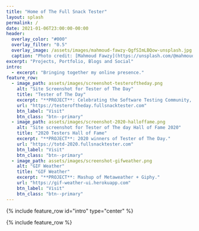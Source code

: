 ```yaml
---
title: "Home of The Full Snack Tester"
layout: splash
permalink: /
date: 2021-01-06T23:00:00-00:00
header:
  overlay_color: "#000"
  overlay_filter: "0.5"
  overlay_image: /assets/images/mahmoud-fawzy-QgfSImLBQow-unsplash.jpg
  caption: "Photo credit: [Mahmoud Fawzy](https://unsplash.com/@mahmoud_fawzy100?utm_source=unsplash&amp;utm_medium=referral&amp;utm_content=creditCopyText)"
excerpt: "Projects, Portfolio, Blogs and Social"
intro: 
  - excerpt: "Bringing together my online presence."
feature_row:
  - image_path: assets/images/screenshot-testeroftheday.png
    alt: "Site Screenshot for Tester of The Day"
    title: "Tester of The Day"
    excerpt: "**PROJECT**: Celebrating the Software Testing Community, every day."
    url: "https://testeroftheday.fullsnacktester.com"
    btn_label: "Visit"
    btn_class: "btn--primary"
  - image_path: assets/images/screenshot-2020-halloffame.png 
    alt: "Site screenshot for Tester of The day Hall of Fame 2020"
    title: "2020 Testers Hall of Fame"
    excerpt: "**PROJECT**: 2020 winners of Tester of The Day."
    url: "https://totd-2020.fullsnacktester.com"
    btn_label: "Visit"
    btn_class: "btn--primary"
  - image_path: assets/images/screenshot-gifweather.png
    alt: "GIF Weather"
    title: "GIF Weather"
    excerpt: "**PROJECT**: Mashup of Metaweather + Giphy."
    url: "https://gif-weather-ui.herokuapp.com"
    btn_label: "Visit"
    btn_class: "btn--primary"
---
```


{% include feature_row id="intro" type="center" %}

{% include feature_row %}

